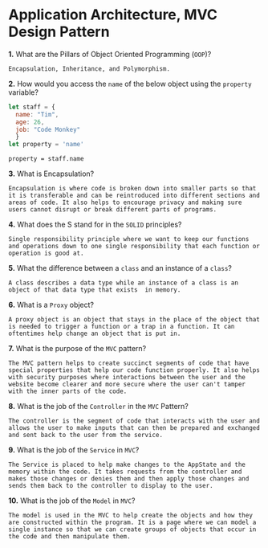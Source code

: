# Application Architecture, MVC Design Pattern

**1.** What are the Pillars of Object Oriented Programming (`OOP`)?
<!-- enter you answer in the space below -->
```
Encapsulation, Inheritance, and Polymorphism. 
```
**2.** How would you access the `name` of the below object using the `property` variable?
```js
let staff = {
  name: "Tim",
  age: 26,
  job: "Code Monkey"
  }
let property = 'name'
```
<!-- enter you answer in the space below -->
```
property = staff.name
```
**3.** What is Encapsulation?
<!-- enter you answer in the space below -->
```
Encapsulation is where code is broken down into smaller parts so that it is transferable and can be reintroduced into different sections and areas of code. It also helps to encourage privacy and making sure users cannot disrupt or break different parts of programs.
```
**4.** What does the S stand for in the `SOLID` principles?
<!-- enter you answer in the space below -->
```
Single responsibility principle where we want to keep our functions and operations down to one single responsibility that each function or operation is good at.
```
**5.** What the difference between a `class` and an instance of a `class`?
<!-- enter you answer in the space below -->
```
A class describes a data type while an instance of a class is an object of that data type that exists  in memory.
```
**6.** What is a `Proxy` object?
<!-- enter you answer in the space below -->
```
A proxy object is an object that stays in the place of the object that is needed to trigger a function or a trap in a function. It can oftentimes help change an object that is put in.
```

**7.** What is the purpose of the `MVC` pattern?
<!-- enter you answer in the space below -->
```
The MVC pattern helps to create succinct segments of code that have special properties that help our code function properly. It also helps with security purposes where interactions between the user and the website become clearer and more secure where the user can't tamper with the inner parts of the code.
```
**8.** What is the job of the `Controller` in the `MVC` Pattern?
<!-- enter you answer in the space below -->
```
The controller is the segment of code that interacts with the user and allows the user to make inputs that can then be prepared and exchanged and sent back to the user from the service.
```

**9.** What is the job of the `Service` in `MVC`?
<!-- enter you answer in the space below -->
```
The Service is placed to help make changes to the AppState and the memory within the code. It takes requests from the controller and makes those changes or denies them and then apply those changes and sends them back to the controller to display to the user.
```
**10.** What is the job of the `Model` in `MVC`?
<!-- enter you answer in the space below -->
```
The model is used in the MVC to help create the objects and how they are constructed within the program. It is a page where we can model a single instance so that we can create groups of objects that occur in the code and then manipulate them.
```
